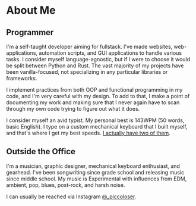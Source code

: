 # About Me

## Programmer

I'm a self-taught developer aiming for fullstack. I've made websites, web-applications, automation scripts, and GUI applications to handle various tasks. I consider myself language-agnostic, but if I were to choose it would be split between Python and Rust. The vast majority of my projects have been vanilla-focused, not specializing in any particular libraries or frameworks.

I implement practices from both OOP and functional programming in my code, and I'm very careful with my design. To add to that, I make a point of documenting my work and making sure that I never again have to scan through my own code trying to figure out what it does.

I consider myself an avid typist. My personal best is 143WPM (50 words, basic English). I type on a custom mechanical keyboard that I built myself, and that's where I get my best speeds. [I actually have two of them](https://imgur.com/gallery/V6pnpEd).

## Outside the Office

I'm a musician, graphic designer, mechanical keyboard enthusiast, and gearhead. I've been songwriting since grade school and releasing music since middle school. My music is Experimental with influences from EDM, ambient, pop, blues, post-rock, and harsh noise.

I can usually be reached via Instagram [@_piccoloser](https://instagram.com/_piccoloser).

<!--
**piccoloser/piccoloser** is a ✨ _special_ ✨ repository because its `README.md` (this file) appears on your GitHub profile.

Here are some ideas to get you started:

- 🔭 I’m currently working on ...
- 🌱 I’m currently learning ...
- 👯 I’m looking to collaborate on ...
- 🤔 I’m looking for help with ...
- 💬 Ask me about ...
- 📫 How to reach me: ...
- 😄 Pronouns: ...
- ⚡ Fun fact: ...
-->
 
<!-- Old About Me (Changed 7/24/2022)
I'm primarily a Python developer, but I'm currently focusing on software design. I started in April of 2012 with basic web design, then picked up Python a couple years later. I'm in the process of learning Rust as of 2020.

I'm an independent musician, photographer, graphic designer, video editor, and writer/editor. I'm also getting into mechanical keyboards, and my daily driver is a 40% ortholinear I built myself.

The best way to get me talking is to speculate about pretty much anything.

It's easiest to reach me via Instagram @_piccoloser
-->
